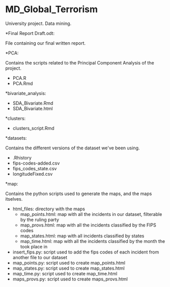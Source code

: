 # MD_Global_Terrorism
University project. Data mining.

*Final Report Draft.odt:

File containing our final written report.

*PCA:

Contains the scripts related to the Principal Component Analysis of the project.
  - PCA.R
  - PCA.Rmd
  
*bivariate_analysis:

  - SDA_Bivariate.Rmd
  - SDA_Bivariate.html

*clusters:

  - clusters_script.Rmd
  
*datasets:

Contains the different versions of the dataset we've been using.
  - .Rhistory
  - fips-codes-added.csv
  - fips_codes_state.csv
  - longitudeFixed.csv

*map:

Contains the python scripts used to generate the maps, and the maps itselves.
  - html_files: directory with the maps
      + map_points.html: map with all the incidents in our dataset, filterable by the ruling party
      + map_provs.html: map with all the incidents classified by the FIPS codes
      + map_states.html: map with all incidents classified by states
      + map_time.html: map with all the incidents classified by the month the took place in
  - insert_fips.py: script used to add the fips codes of each incident from another file to our dataset
  - map_points.py: script used to create map_points.html
  - map_states.py: script used to create map_states.html
  - map_time.py: script used to create map_time.html
  - maps_provs.py: script used to create maps_provs.html
